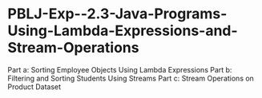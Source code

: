# PBLJ-Exp--2.3-Java-Programs-Using-Lambda-Expressions-and-Stream-Operations
Part a: Sorting Employee Objects Using Lambda Expressions Part b: Filtering and Sorting Students Using Streams Part c: Stream Operations on Product Dataset
